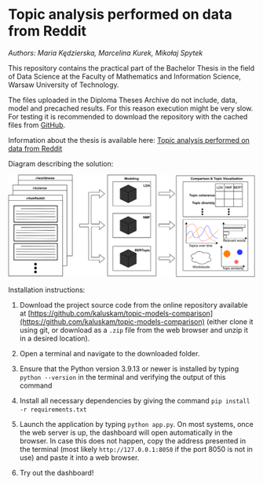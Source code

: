 # Topic analysis performed on data from Reddit
*Authors: Maria Kędzierska, Marcelina Kurek, Mikołaj Spytek*

This repository contains the practical part of the Bachelor Thesis in the field of Data Science at the Faculty of Mathematics and Information Science, Warsaw University of Technology.

The files uploaded in the Diploma Theses Archive do not include, data, model and precached results. For this reason execution might be very slow. For testing it is recommended to download the repository with the cached files from [GitHub](https://github.com/kaluskam/topic-models-comparison).

Information about the thesis is available here: [Topic analysis performed on data from Reddit](https://repo.pw.edu.pl/info/bachelor/WUT575a8545c3084dc18dda9b2223342532/Szczeg%25C3%25B3%25C5%2582y%2Brekordu%2B%25E2%2580%2593%2BPrace%2Bin%25C5%25BCynierskie%2B%2B%2Blicencjackie%2B%25E2%2580%2593%2BPolitechnika%2BWarszawska?r=supervisedwork&ps=20&tab=&lang=pl)

Diagram describing the solution:

!["Graphical abstract of the solution"](./assets/1-graphical-abstract.png)

Installation instructions:

1. Download the project source code from the online repository available at [https://github.com/kaluskam/topic-models-comparison](https://github.com/kaluskam/topic-models-comparison) (either clone it using git, or download as a `.zip` file from the web browser and unzip it in a desired location).

2. Open a terminal and navigate to the downloaded folder. 
3. Ensure that the Python version 3.9.13 or newer is installed by typing `python --version` in the terminal and verifying the output of this command
4. Install all necessary dependencies by giving the command `pip install -r requirements.txt`
5. Launch the application by typing `python app.py`. On most systems, once the web server is up, the dashboard will open automatically in the browser. In case this does not happen, copy the address presented in the terminal (most likely `http://127.0.0.1:8050` if the port 8050 is not in use) and paste it into a web browser.
6. Try out the dashboard!
